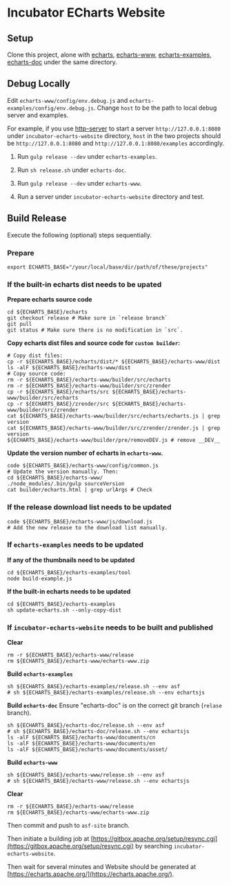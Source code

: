 # Incubator ECharts Website


## Setup

Clone this project, alone with [echarts](https://github.com/apache/incubator-echarts), [echarts-www](https://github.com/ecomfe/echarts-www), [echarts-examples](https://github.com/ecomfe/echarts-examples), [echarts-doc](https://github.com/ecomfe/echarts-doc) under the same directory.


## Debug Locally

Edit `echarts-www/config/env.debug.js` and `echarts-examples/config/env.debug.js`.
Change `host` to be the path to local debug server and examples.

For example, if you use [http-server](https://www.npmjs.com/package/http-server) to start a server `http://127.0.0.1:8080` under `incubator-echarts-website` directory, `host` in the two projects should be `http://127.0.0.1:8080` and `http://127.0.0.1:8080/examples` accordingly.

1. Run `gulp release --dev` under `echarts-examples`.

2. Run `sh release.sh` under `echarts-doc`.

3. Run `gulp release --dev` under `echarts-www`.

4. Run a server under `incubator-echarts-website` directory and test.


## Build Release

Execute the following (optional) steps sequentially.


### Prepare

```shell
export ECHARTS_BASE="/your/local/base/dir/path/of/these/projects"
```



### If the built-in echarts dist needs to be upated

**Prepare echarts source code**
```shell
cd ${ECHARTS_BASE}/echarts
git checkout release # Make sure in `release branch`
git pull
git status # Make sure there is no modification in `src`.
```

**Copy echarts dist files and source code for `custom builder`:**
```shell
# Copy dist files:
cp -r ${ECHARTS_BASE}/echarts/dist/* ${ECHARTS_BASE}/echarts-www/dist
ls -alF ${ECHARTS_BASE}/echarts-www/dist
# Copy source code:
rm -r ${ECHARTS_BASE}/echarts-www/builder/src/echarts
rm -r ${ECHARTS_BASE}/echarts-www/builder/src/zrender
cp -r ${ECHARTS_BASE}/echarts/src ${ECHARTS_BASE}/echarts-www/builder/src/echarts
cp -r ${ECHARTS_BASE}/zrender/src ${ECHARTS_BASE}/echarts-www/builder/src/zrender
cat ${ECHARTS_BASE}/echarts-www/builder/src/echarts/echarts.js | grep version
cat ${ECHARTS_BASE}/echarts-www/builder/src/zrender/zrender.js | grep version
${ECHARTS_BASE}/echarts-www/builder/pre/removeDEV.js # remove __DEV__
```

**Update the version number of echarts in `echarts-www`.**
```shell
code ${ECHARTS_BASE}/echarts-www/config/common.js
# Update the version manually. Then:
cd ${ECHARTS_BASE}/echarts-www/
./node_modules/.bin/gulp sourceVersion
cat builder/echarts.html | grep urlArgs # Check
```

### If the release download list needs to be updated

```shell
code ${ECHARTS_BASE}/echarts-www/js/download.js
# Add the new release to the download list manually.
```


### If `echarts-examples` needs to be updated

**If any of the thumbnails need to be updated**
```shell
cd ${ECHARTS_BASE}/echarts-examples/tool
node build-example.js
```

**If the built-in echarts needs to be updated**
```shell
cd ${ECHARTS_BASE}/echarts-examples
sh update-echarts.sh --only-copy-dist
```


### If `incubator-echarts-website` needs to be built and published

**Clear**
```shell
rm -r ${ECHARTS_BASE}/echarts-www/release
rm ${ECHARTS_BASE}/echarts-www/echarts-www.zip
```

**Build `echarts-examples`**
```shell
sh ${ECHARTS_BASE}/echarts-examples/release.sh --env asf
# sh ${ECHARTS_BASE}/echarts-examples/release.sh --env echartsjs
```

**Build `echarts-doc`**
Ensure "echarts-doc" is on the correct git branch (`relase` branch).
```shell
sh ${ECHARTS_BASE}/echarts-doc/release.sh --env asf
# sh ${ECHARTS_BASE}/echarts-doc/release.sh --env echartsjs
ls -alF ${ECHARTS_BASE}/echarts-www/documents/cn
ls -alF ${ECHARTS_BASE}/echarts-www/documents/en
ls -alF ${ECHARTS_BASE}/echarts-www/documents/asset/
```

**Build `echarts-www`**
```shell
sh ${ECHARTS_BASE}/echarts-www/release.sh --env asf
# sh ${ECHARTS_BASE}/echarts-www/release.sh --env echartsjs
```

**Clear**
```shell
rm -r ${ECHARTS_BASE}/echarts-www/release
rm ${ECHARTS_BASE}/echarts-www/echarts-www.zip
```

Then commit and push to `asf-site` branch.

Then initiate a building job at [https://gitbox.apache.org/setup/resync.cgi](https://gitbox.apache.org/setup/resync.cgi) by searching `incubator-echarts-website`.

Then wait for several minutes and Website should be generated at [https://echarts.apache.org/](https://echarts.apache.org/).


